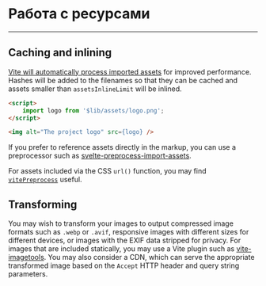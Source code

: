 # Работа с ресурсами
---

## Caching and inlining

[Vite will automatically process imported assets](https://vitejs.dev/guide/assets.html) for improved performance. Hashes will be added to the filenames so that they can be cached and assets smaller than `assetsInlineLimit` will be inlined.

```html
<script>
	import logo from '$lib/assets/logo.png';
</script>

<img alt="The project logo" src={logo} />
```

If you prefer to reference assets directly in the markup, you can use a preprocessor such as [svelte-preprocess-import-assets](https://github.com/bluwy/svelte-preprocess-import-assets).

For assets included via the CSS `url()` function, you may find [`vitePreprocess`](https://kit.svelte.dev/docs/integrations#preprocessors-vitepreprocess) useful.

## Transforming

You may wish to transform your images to output compressed image formats such as `.webp` or `.avif`, responsive images with different sizes for different devices, or images with the EXIF data stripped for privacy. For images that are included statically, you may use a Vite plugin such as [vite-imagetools](https://github.com/JonasKruckenberg/imagetools). You may also consider a CDN, which can serve the appropriate transformed image based on the `Accept` HTTP header and query string parameters.
